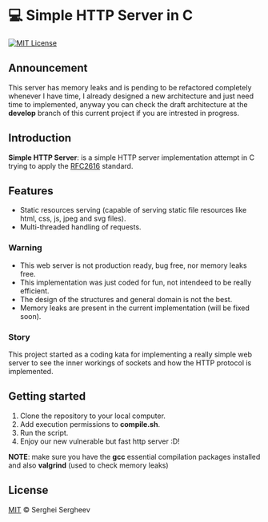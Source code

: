 # :computer: Simple HTTP Server in C

[![MIT License](https://img.shields.io/badge/license-MIT-brightgreen.svg)](https://github.com/sergheevdev/http-server-in-c/blob/main/LICENSE)

## Announcement

This server has memory leaks and is pending to be refactored completely whenever I have time, I already designed a new architecture and just need time to implemented, anyway you can check the draft architecture at the **develop** branch of this current project if you are intrested in progress.

## Introduction

**Simple HTTP Server**: is a simple HTTP server implementation attempt in C trying to apply the [RFC2616](https://tools.ietf.org/html/rfc2616) standard.

## Features
- Static resources serving (capable of serving static file resources like html, css, js, jpeg and svg files).
- Multi-threaded handling of requests.

### Warning
- This web server is not production ready, bug free, nor memory leaks free.
- This implementation was just coded for fun, not intendeed to be really efficient.
- The design of the structures and general domain is not the best.
- Memory leaks are present in the current implementation (will be fixed soon).

### Story

This project started as a coding kata for implementing a really simple web server to see
the inner workings of sockets and how the HTTP protocol is implemented.

## Getting started

1. Clone the repository to your local computer.
2. Add execution permissions to **compile.sh**.
3. Run the script.
4. Enjoy our new vulnerable but fast http server :D!

**NOTE**: make sure you have the **gcc** essential compilation packages installed and also **valgrind** (used to check memory leaks)

## License

[MIT](LICENSE) &copy; Serghei Sergheev

